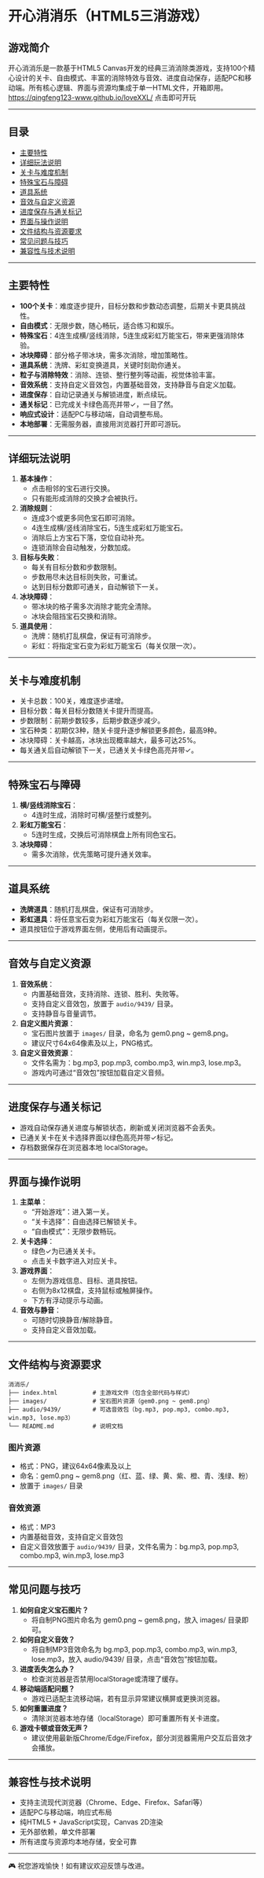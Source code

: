 # 开心消消乐（HTML5三消游戏）

## 游戏简介
开心消消乐是一款基于HTML5 Canvas开发的经典三消消除类游戏，支持100个精心设计的关卡、自由模式、丰富的消除特效与音效、进度自动保存，适配PC和移动端。所有核心逻辑、界面与资源均集成于单一HTML文件，开箱即用。
https://qingfeng123-www.github.io/loveXXL/
点击即可开玩

---

## 目录
- [主要特性](#主要特性)
- [详细玩法说明](#详细玩法说明)
- [关卡与难度机制](#关卡与难度机制)
- [特殊宝石与障碍](#特殊宝石与障碍)
- [道具系统](#道具系统)
- [音效与自定义资源](#音效与自定义资源)
- [进度保存与通关标记](#进度保存与通关标记)
- [界面与操作说明](#界面与操作说明)
- [文件结构与资源要求](#文件结构与资源要求)
- [常见问题与技巧](#常见问题与技巧)
- [兼容性与技术说明](#兼容性与技术说明)

---

## 主要特性
- **100个关卡**：难度逐步提升，目标分数和步数动态调整，后期关卡更具挑战性。
- **自由模式**：无限步数，随心畅玩，适合练习和娱乐。
- **特殊宝石**：4连生成横/竖线消除，5连生成彩虹万能宝石，带来更强消除体验。
- **冰块障碍**：部分格子带冰块，需多次消除，增加策略性。
- **道具系统**：洗牌、彩虹变换道具，关键时刻助你通关。
- **粒子与消除特效**：消除、连锁、整行整列等动画，视觉体验丰富。
- **音效系统**：支持自定义音效包，内置基础音效，支持静音与自定义加载。
- **进度保存**：自动记录通关与解锁进度，断点续玩。
- **通关标记**：已完成关卡绿色高亮并带✓，一目了然。
- **响应式设计**：适配PC与移动端，自动调整布局。
- **本地部署**：无需服务器，直接用浏览器打开即可游玩。

---

## 详细玩法说明
1. **基本操作**：
   - 点击相邻的宝石进行交换。
   - 只有能形成消除的交换才会被执行。
2. **消除规则**：
   - 连成3个或更多同色宝石即可消除。
   - 4连生成横/竖线消除宝石，5连生成彩虹万能宝石。
   - 消除后上方宝石下落，空位自动补充。
   - 连锁消除会自动触发，分数加成。
3. **目标与失败**：
   - 每关有目标分数和步数限制。
   - 步数用尽未达目标则失败，可重试。
   - 达到目标分数即可通关，自动解锁下一关。
4. **冰块障碍**：
   - 带冰块的格子需多次消除才能完全清除。
   - 冰块会阻挡宝石交换和消除。
5. **道具使用**：
   - 洗牌：随机打乱棋盘，保证有可消除步。
   - 彩虹：将指定宝石变为彩虹万能宝石（每关仅限一次）。

---

## 关卡与难度机制
- 关卡总数：100关，难度逐步递增。
- 目标分数：每关目标分数随关卡提升而提高。
- 步数限制：前期步数较多，后期步数逐步减少。
- 宝石种类：初期仅3种，随关卡提升逐步解锁更多颜色，最高9种。
- 冰块障碍：关卡越高，冰块出现概率越大，最多可达25%。
- 每关通关后自动解锁下一关，已通关关卡绿色高亮并带✓。

---

## 特殊宝石与障碍
1. **横/竖线消除宝石**：
   - 4连时生成，消除时可横/竖整行或整列。
2. **彩虹万能宝石**：
   - 5连时生成，交换后可消除棋盘上所有同色宝石。
3. **冰块障碍**：
   - 需多次消除，优先策略可提升通关效率。

---

## 道具系统
- **洗牌道具**：随机打乱棋盘，保证有可消除步。
- **彩虹道具**：将任意宝石变为彩虹万能宝石（每关仅限一次）。
- 道具按钮位于游戏界面左侧，使用后有动画提示。

---

## 音效与自定义资源
1. **音效系统**：
   - 内置基础音效，支持消除、连锁、胜利、失败等。
   - 支持自定义音效包，放置于 `audio/9439/` 目录。
   - 支持静音与音量调节。
2. **自定义图片资源**：
   - 宝石图片放置于 `images/` 目录，命名为 gem0.png ~ gem8.png。
   - 建议尺寸64x64像素及以上，PNG格式。
3. **自定义音效资源**：
   - 文件名需为：bg.mp3, pop.mp3, combo.mp3, win.mp3, lose.mp3。
   - 游戏内可通过“音效包”按钮加载自定义音频。

---

## 进度保存与通关标记
- 游戏自动保存通关进度与解锁状态，刷新或关闭浏览器不会丢失。
- 已通关关卡在关卡选择界面以绿色高亮并带✓标记。
- 存档数据保存在浏览器本地 localStorage。

---

## 界面与操作说明
1. **主菜单**：
   - “开始游戏”：进入第一关。
   - “关卡选择”：自由选择已解锁关卡。
   - “自由模式”：无限步数畅玩。
2. **关卡选择**：
   - 绿色✓为已通关关卡。
   - 点击关卡数字进入对应关卡。
3. **游戏界面**：
   - 左侧为游戏信息、目标、道具按钮。
   - 右侧为8x12棋盘，支持鼠标或触屏操作。
   - 下方有浮动提示与动画。
4. **音效与静音**：
   - 可随时切换静音/解除静音。
   - 支持自定义音效加载。

---

## 文件结构与资源要求
```
消消乐/
├── index.html          # 主游戏文件（包含全部代码与样式）
├── images/             # 宝石图片资源（gem0.png ~ gem8.png）
├── audio/9439/         # 可选音效包（bg.mp3, pop.mp3, combo.mp3, win.mp3, lose.mp3）
└── README.md           # 说明文档
```
### 图片资源
- 格式：PNG，建议64x64像素及以上
- 命名：gem0.png ~ gem8.png（红、蓝、绿、黄、紫、橙、青、浅绿、粉）
- 放置于 `images/` 目录
### 音效资源
- 格式：MP3
- 内置基础音效，支持自定义音效包
- 自定义音效放置于 `audio/9439/` 目录，文件名需为：bg.mp3, pop.mp3, combo.mp3, win.mp3, lose.mp3

---

## 常见问题与技巧
1. **如何自定义宝石图片？**
   - 将自制PNG图片命名为 gem0.png ~ gem8.png，放入 images/ 目录即可。
2. **如何自定义音效？**
   - 将自制MP3音效命名为 bg.mp3, pop.mp3, combo.mp3, win.mp3, lose.mp3，放入 audio/9439/ 目录，点击“音效包”按钮加载。
3. **进度丢失怎么办？**
   - 检查浏览器是否禁用localStorage或清理了缓存。
4. **移动端适配问题？**
   - 游戏已适配主流移动端，若有显示异常建议横屏或更换浏览器。
5. **如何重置进度？**
   - 清除浏览器本地存储（localStorage）即可重置所有关卡进度。
6. **游戏卡顿或音效无声？**
   - 建议使用最新版Chrome/Edge/Firefox，部分浏览器需用户交互后音效才会播放。

---

## 兼容性与技术说明
- 支持主流现代浏览器（Chrome、Edge、Firefox、Safari等）
- 适配PC与移动端，响应式布局
- 纯HTML5 + JavaScript实现，Canvas 2D渲染
- 无外部依赖，单文件部署
- 所有进度与资源均本地存储，安全可靠

---

🎮 祝您游戏愉快！如有建议欢迎反馈与改进。


